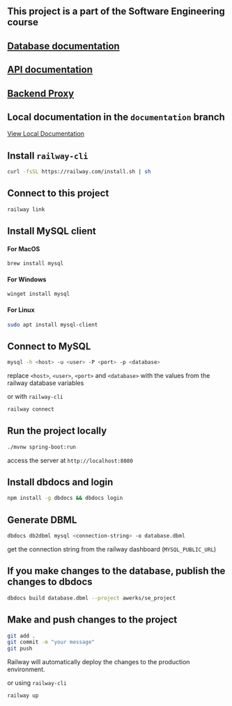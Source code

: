 ## This project is a part of the Software Engineering course

## [Database documentation](https://dbdocs.io/awerks/se_project?view=relationships)

## [API documentation](https://app.swaggerhub.com/apis/softwareproject-afb/Software_project/1.0.0)

## [Backend Proxy](https://javaspringboot-production-c0c1.up.railway.app)

## Local documentation in the `documentation` branch

[View Local Documentation](https://github.com/awerks/software_backend/tree/documentation)

## Install `railway-cli`

```bash
curl -fsSL https://railway.com/install.sh | sh
```

## Connect to this project

```bash
railway link
```

## Install MySQL client

#### For MacOS

```bash
brew install mysql
```

#### For Windows

```bash
winget install mysql
```

#### For Linux

```bash
sudo apt install mysql-client
```

## Connect to MySQL

```bash
mysql -h <host> -u <user> -P <port> -p <database>
```

replace `<host>`, `<user>`, `<port>` and `<database>` with the values from the railway database variables

or with `railway-cli`

```bash
railway connect
```

## Run the project locally

```bash
./mvnw spring-boot:run
```

access the server at `http://localhost:8080`

## Install dbdocs and login

```bash
npm install -g dbdocs && dbdocs login
```

## Generate DBML

```bash
dbdocs db2dbml mysql <connection-string> -o database.dbml
```

get the connection string from the railway dashboard (`MYSQL_PUBLIC_URL`)

## If you make changes to the database, publish the changes to dbdocs

```bash
dbdocs build database.dbml --project awerks/se_project
```

## Make and push changes to the project

```bash
git add .
git commit -m "your message"
git push
```

Railway will automatically deploy the changes to the production environment.

or using `railway-cli`

```bash
railway up
```
